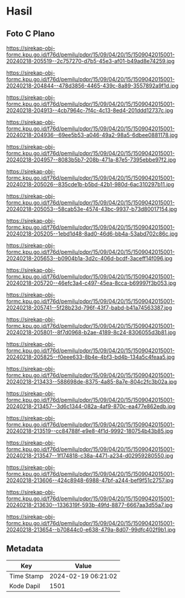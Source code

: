 # Hasil

## Foto C Plano

https://sirekap-obj-formc.kpu.go.id/f76d/pemilu/pdpr/15/09/04/20/15/1509042015001-20240218-205519--2c757270-d7b5-45e3-af01-b49ad8e74259.jpg

https://sirekap-obj-formc.kpu.go.id/f76d/pemilu/pdpr/15/09/04/20/15/1509042015001-20240218-204844--478d3856-4465-439c-8a89-3557892a9f1d.jpg

https://sirekap-obj-formc.kpu.go.id/f76d/pemilu/pdpr/15/09/04/20/15/1509042015001-20240218-204913--4cb7964c-7f4c-4c13-8ed4-201ddd12737c.jpg

https://sirekap-obj-formc.kpu.go.id/f76d/pemilu/pdpr/15/09/04/20/15/1509042015001-20240218-204936--69ee5b53-a046-49a2-98a5-6dbee0881178.jpg

https://sirekap-obj-formc.kpu.go.id/f76d/pemilu/pdpr/15/09/04/20/15/1509042015001-20240218-204957--8083b5b7-208b-471a-87e5-7395ebbe97f2.jpg

https://sirekap-obj-formc.kpu.go.id/f76d/pemilu/pdpr/15/09/04/20/15/1509042015001-20240218-205026--835cde1b-b5bd-42b1-980d-6ac310297b11.jpg

https://sirekap-obj-formc.kpu.go.id/f76d/pemilu/pdpr/15/09/04/20/15/1509042015001-20240218-205053--58cab53e-4574-43bc-9937-b73d80017154.jpg

https://sirekap-obj-formc.kpu.go.id/f76d/pemilu/pdpr/15/09/04/20/15/1509042015001-20240218-205205--1ebd1d48-8ad0-46d6-bb4a-53abd702c86c.jpg

https://sirekap-obj-formc.kpu.go.id/f76d/pemilu/pdpr/15/09/04/20/15/1509042015001-20240218-205653--b0904b1a-3d2c-406d-bcdf-3aceff14f096.jpg

https://sirekap-obj-formc.kpu.go.id/f76d/pemilu/pdpr/15/09/04/20/15/1509042015001-20240218-205720--46efc3a4-c497-45ea-8cca-b69997f3b053.jpg

https://sirekap-obj-formc.kpu.go.id/f76d/pemilu/pdpr/15/09/04/20/15/1509042015001-20240218-205741--5f28b23d-796f-43f7-babd-b41a74563387.jpg

https://sirekap-obj-formc.kpu.go.id/f76d/pemilu/pdpr/15/09/04/20/15/1509042015001-20240218-205801--8f7d0968-b2ae-4189-8c24-8306055d3b81.jpg

https://sirekap-obj-formc.kpu.go.id/f76d/pemilu/pdpr/15/09/04/20/15/1509042015001-20240218-205825--f0eee633-8b4e-4bf3-bd4b-134a5c4feaa5.jpg

https://sirekap-obj-formc.kpu.go.id/f76d/pemilu/pdpr/15/09/04/20/15/1509042015001-20240218-213433--588698de-8375-4a85-8a7e-804c2fc3b02a.jpg

https://sirekap-obj-formc.kpu.go.id/f76d/pemilu/pdpr/15/09/04/20/15/1509042015001-20240218-213457--3d6c1344-082a-4af9-870c-ea477e862edb.jpg

https://sirekap-obj-formc.kpu.go.id/f76d/pemilu/pdpr/15/09/04/20/15/1509042015001-20240218-213519--cc84788f-e9e8-4f1d-9992-180754b43b85.jpg

https://sirekap-obj-formc.kpu.go.id/f76d/pemilu/pdpr/15/09/04/20/15/1509042015001-20240218-213547--1f174818-c38a-4471-a234-d02959280550.jpg

https://sirekap-obj-formc.kpu.go.id/f76d/pemilu/pdpr/15/09/04/20/15/1509042015001-20240218-213606--424c8948-6988-47bf-a244-bef9f51c2757.jpg

https://sirekap-obj-formc.kpu.go.id/f76d/pemilu/pdpr/15/09/04/20/15/1509042015001-20240218-213630--1336319f-593b-49fd-8877-6667aa3d55a7.jpg

https://sirekap-obj-formc.kpu.go.id/f76d/pemilu/pdpr/15/09/04/20/15/1509042015001-20240218-213654--b70844c0-e638-479a-8d07-99dfc402f9b1.jpg


## Metadata

| Key        | Value               |
| ---------- | ------------------- |
| Time Stamp | 2024-02-19 06:21:02 |
| Kode Dapil | 1501                |




